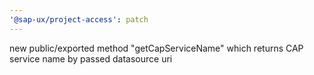 ```yaml
---
'@sap-ux/project-access': patch
---
```


new public/exported method "getCapServiceName" which returns CAP service name by passed datasource uri
